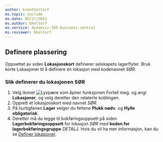 ```yaml
---
author: brentholtorf
ms.topic: include
ms.date: 05/27/2021
ms.author: bholtorf
ms.service: dynamics-365-business-central
ms.reviewer: bholtorf
---
```

## Definere plassering

Oppsettet av siden **Lokasjonskort** definerer selskapets lagerflyter. Bruk korte Lokasjoner til å definere en lokasjon med kodenavnet *SØR*.

### Slik definerer du lokasjonen SØR

1. Velg ikonet ![Lyspære som åpner funksjonen Fortell meg.](../media/ui-search/search_small.png "Fortell hva du vil gjøre") og angi **Lokasjoner**, og velg deretter den relaterte koblingen.  
2. Opprett et lokasjonskort med navnet *SØR*.  
3. På hurtigfanen **Lager** velger du feltene **Plukk nødv.** og **Hylle obligatorisk**.
4. Deretter må du legge til bokføringsoppsett på siden **Lagerbokføringsoppsett** for lokasjon *SØR* med **koden for lagerbokføringsgruppe** *DETALJ*. Hvis du vil ha mer informasjon, kan du se [Definer lokasjoner](../inventory-how-setup-locations.md).
